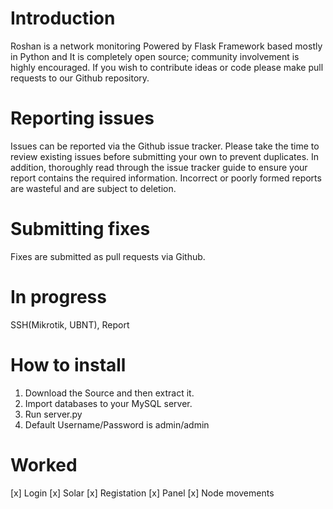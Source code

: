 # Introduction
Roshan is a network monitoring Powered by Flask Framework based mostly in Python and It is completely open source; community involvement is highly encouraged. If you wish to contribute ideas or code please make pull requests to our Github repository.
# Reporting issues
Issues can be reported via the Github issue tracker. Please take the time to review existing issues before submitting your own to prevent duplicates.
In addition, thoroughly read through the issue tracker guide to ensure your report contains the required information. Incorrect or poorly formed reports are wasteful and are subject to deletion.
# Submitting fixes
Fixes are submitted as pull requests via Github.
# In progress
SSH(Mikrotik, UBNT), Report
# How to install
1. Download the Source and then extract it.
2. Import databases to your MySQL server.
3. Run server.py
4. Default Username/Password is admin/admin
# Worked
[x] Login
[x] Solar
[x] Registation
[x] Panel
[x] Node movements
